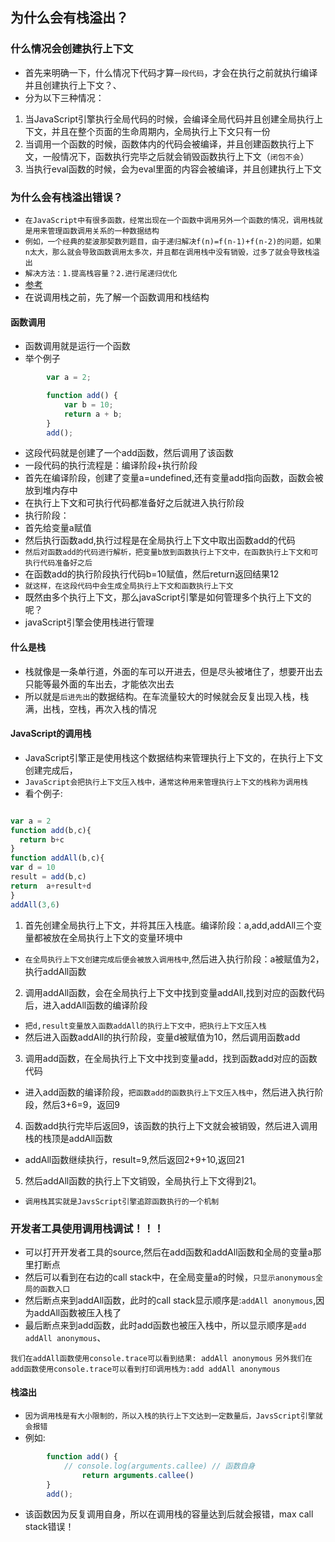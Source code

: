 ## 为什么会有栈溢出？
### 什么情况会创建执行上下文
* 首先来明确一下，什么情况下代码才算`一段代码`，才会在执行之前就执行编译并且创建执行上下文？、
* 分为以下三种情况：
1. 当JavaScript引擎执行全局代码的时候，会编译全局代码并且创建全局执行上下文，并且在整个页面的生命周期内，全局执行上下文只有一份
2. 当调用一个函数的时候，函数体内的代码会被编译，并且创建函数执行上下文，一般情况下，函数执行完毕之后就会销毁函数执行上下文（`闭包不会`）
3. 当执行eval函数的时候，会为eval里面的内容会被编译，并且创建执行上下文

### 为什么会有栈溢出错误？
* `在JavaScript中有很多函数，经常出现在一个函数中调用另外一个函数的情况，调用栈就是用来管理函数调用关系的一种数据结构`
* `例如，一个经典的斐波那契数列题目，由于递归解决f(n)=f(n-1)+f(n-2)的问题，如果n太大，那么就会导致函数调用太多次，并且都在调用栈中没有销毁，过多了就会导致栈溢出`
* `解决方法：1.提高栈容量？2.进行尾递归优化`
* [参考]("https://zhuanlan.zhihu.com/p/36587160")
* 在说调用栈之前，先了解一个函数调用和栈结构

#### 函数调用
* 函数调用就是运行一个函数
* 举个例子 
```javascript
        var a = 2;

        function add() {
            var b = 10;
            return a + b;
        }
        add();
```
* 这段代码就是创建了一个add函数，然后调用了该函数
* 一段代码的执行流程是：编译阶段+执行阶段
* 首先在编译阶段，创建了变量a=undefined,还有变量add指向函数，函数会被放到堆内存中
* 在执行上下文和可执行代码都准备好之后就进入执行阶段
* 执行阶段：
* 首先给变量a赋值
* 然后执行函数add,执行过程是在全局执行上下文中取出函数add的代码
* `然后对函数add的代码进行解析，把变量b放到函数执行上下文中，在函数执行上下文和可执行代码准备好之后`
* 在函数add的执行阶段执行代码b=10赋值，然后return返回结果12
* `就这样，在这段代码中会生成全局执行上下文和函数执行上下文`
* 既然由多个执行上下文，那么javaScript引擎是如何管理多个执行上下文的呢？
* javaScript引擎会使用栈进行管理

#### 什么是栈
* 栈就像是一条单行道，外面的车可以开进去，但是尽头被堵住了，想要开出去只能等最外面的车出去，才能依次出去
* 所以就是`后进先出`的数据结构。在车流量较大的时候就会反复出现入栈，栈满，出栈，空栈，再次入栈的情况

#### JavaScript的调用栈
* JavaScript引擎正是使用栈这个数据结构来管理执行上下文的，在执行上下文创建完成后，
* `JavaScript会把执行上下文压入栈中，通常这种用来管理执行上下文的栈称为调用栈`
* 看个例子:
```javascript 

var a = 2
function add(b,c){
  return b+c
}
function addAll(b,c){
var d = 10
result = add(b,c)
return  a+result+d
}
addAll(3,6)
```
1. 首先创建全局执行上下文，并将其压入栈底。编译阶段：a,add,addAll三个变量都被放在全局执行上下文的变量环境中
* `在全局执行上下文创建完成后便会被放入调用栈中`,然后进入执行阶段：a被赋值为2，执行addAll函数
2. 调用addAll函数，会在全局执行上下文中找到变量addAll,找到对应的函数代码后，进入addAll函数的编译阶段
* `把d,result变量放入函数addAll的执行上下文中，把执行上下文压入栈`
* 然后进入函数addAll的执行阶段，变量d被赋值为10，然后调用函数add
3. 调用add函数，在全局执行上下文中找到变量add，找到函数add对应的函数代码
* 进入add函数的编译阶段，`把函数add的函数执行上下文压入栈中`，然后进入执行阶段，然后3+6=9，返回9
4. 函数add执行完毕后返回9，该函数的执行上下文就会被销毁，然后进入调用栈的栈顶是addAll函数
* addAll函数继续执行，result=9,然后返回2+9+10,返回21
5. 然后addAll函数的执行上下文销毁，全局执行上下文得到21。
* `调用栈其实就是JavsScript引擎追踪函数执行的一个机制`

### 开发者工具使用调用栈调试！！！
* 可以打开开发者工具的source,然后在add函数和addAll函数和全局的变量a那里打断点
* 然后可以看到在右边的call stack中，在全局变量a的时候，`只显示anonymous全局的函数入口`
* 然后断点来到addAll函数，此时的call stack显示顺序是:`addAll anonymous`,因为addAll函数被压入栈了
* 最后断点来到add函数，此时add函数也被压入栈中，所以显示顺序是`add addAll anonymous`、

`我们在addAll函数使用console.trace可以看到结果: addAll anonymous`
`另外我们在add函数使用console.trace可以看到打印调用栈为:add addAll anonymous`

#### 栈溢出
* `因为调用栈是有大小限制的，所以入栈的执行上下文达到一定数量后，JavsScript引擎就会报错`
* 例如:
```javascript 
        function add() {
            // console.log(arguments.callee) // 函数自身
                return arguments.callee()
        }
        add();
```
* 该函数因为反复调用自身，所以在调用栈的容量达到后就会报错，max call stack错误！








